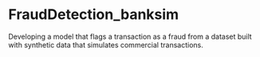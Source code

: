 # FraudDetection_banksim
Developing a model that flags a transaction as a fraud from a dataset built with synthetic data that simulates commercial transactions. 
